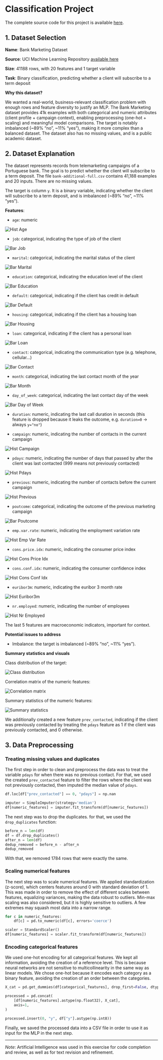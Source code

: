 # Classification Project

The complete source code for this project is available [here](https://github.com/thomaschiari/deep-learning-classification-project).

## 1. Dataset Selection

**Name**: Bank Marketing Dataset

**Source**: UCI Machine Learning Repository [available here](https://archive.ics.uci.edu/dataset/222/bank%2Bmarketing)

**Size**: 41188 rows, with 20 features and 1 target variable

**Task**: Binary classification, predicting whether a client will subscribe to a term deposit

**Why this dataset?** 

We wanted a real-world, business-relevant classification problem with enough rows and feature diversity to justify an MLP. The Bank Marketing dataset provides 41k examples with both categorical and numeric attributes (client profile + campaign context), enabling preprocessing (one-hot + scaling) and meaningful model comparisons. The target is notably imbalanced (~89% “no”, ~11% “yes”), making it more complex than a balanced dataset. The dataset also has no missing values, and is a public academic dataset.

## 2. Dataset Explanation

The dataset represents records from telemarketing campaigns of a Portuguese bank. The goal is to predict whether the client will subscribe to a term deposit. The file `bank-additional-full.csv` contains 41,188 examples and 20 inputs. There are no missing values.

The target is column `y`. It is a binary variable, indicating whether the client will subscribe to a term deposit, and is imbalanced (~89% “no”, ~11% “yes”).

**Features**:

- `age`: numeric

![Hist Age](images/hist_age.png)

- `job`: categorical, indicating the type of job of the client

![Bar Job](images/bar_job.png)

- `marital`: categorical, indicating the marital status of the client

![Bar Marital](images/bar_marital.png)

- `education`: categorical, indicating the education level of the client

![Bar Education](images/bar_education.png)

- `default`: categorical, indicating if the client has credit in default

![Bar Default](images/bar_default.png)

- `housing`: categorical, indicating if the client has a housing loan

![Bar Housing](images/bar_housing.png)

- `loan`: categorical, indicating if the client has a personal loan

![Bar Loan](images/bar_loan.png)

- `contact`: categorical, indicating the communication type (e.g. telephone, cellular...)

![Bar Contact](images/bar_contact.png)

- `month`: categorical, indicating the last contact month of the year

![Bar Month](images/bar_month.png)

- `day_of_week`: categorical, indicating the last contact day of the week

![Bar Day of Week](images/bar_day_of_week.png)

- `duration`: numeric, indicating the last call duration in seconds (this feature is dropped because it leaks the outcome, e.g. `duration=0` → always `y="no"`)

- `campaign`: numeric, indicating the number of contacts in the current campaign

![Hist Campaign](images/hist_campaign.png)

- `pdays`: numeric, indicating the number of days that passed by after the client was last contacted (999 means not previously contacted)

![Hist Pdays](images/hist_pdays.png)

- `previous`: numeric, indicating the number of contacts before the current campaign

![Hist Previous](images/hist_previous.png)

- `poutcome`: categorical, indicating the outcome of the previous marketing campaign

![Bar Poutcome](images/bar_poutcome.png)

- `emp.var.rate`: numeric, indicating the employment variation rate

![Hist Emp Var Rate](images/hist_emp.var.rate.png)

- `cons.price.idx`: numeric, indicating the consumer price index

![Hist Cons Price Idx](images/hist_cons.price.idx.png)

- `cons.conf.idx`: numeric, indicating the consumer confidence index

![Hist Cons Conf Idx](images/hist_cons.conf.idx.png)

- `euribor3m`: numeric, indicating the euribor 3 month rate

![Hist Euribor3m](images/hist_euribor3m.png)

- `nr.employed`: numeric, indicating the number of employees

![Hist Nr Employed](images/hist_nr.employed.png)

The last 5 features are macroeconomic indicators, important for context.

**Potential issues to address**

- Imbalance: the target is imbalanced (~89% “no”, ~11% “yes”).

**Summary statistics and visuals**

Class distribution of the target:

![Class distribution](images/class_distribution.png)

Correlation matrix of the numeric features:

![Correlation matrix](images/correlation_matrix.png)

Summary statistics of the numeric features:

![Summary statistics](images/summary_statistics.png)

We additionally created a new feature `prev_contacted`, indicating if the client was previously contacted by treating the `pdays` feature as 1 if the client was previously contacted, and 0 otherwise.

## 3. Data Preprocessing

### Treating missing values and duplicates

The first step in order to clean and preprocess the data was to treat the variable `pdays` for when there was no previous contact. For that, we used the created `prev_contacted` feature to filter the rows where the client was not previously contacted, then imputed the median value of `pdays`. 

```python
df.loc[df["prev_contacted"] == 0, "pdays"] = np.nan

imputer = SimpleImputer(strategy='median')
df[numeric_features] = imputer.fit_transform(df[numeric_features])
```

The next step was to drop the duplicates. for that, we used the `drop_duplicates` function: 

```python
before_n = len(df)
df = df.drop_duplicates()
after_n = len(df)
dedup_removed = before_n - after_n
dedup_removed
```

With that, we removed 1784 rows that were exactly the same. 

### Scaling numerical features

The next step was to scale numerical features. We applied standardization (z-score), which centers features around 0 with standard deviation of 1. This was made in order to remove the effect of different scales between features, equalizing variances, making the data robust to outliers. Min-max scaling was also considered, but it is highly sensitive to outliers. A few extremes may squash most data into a narrow range. 

```python
for c in numeric_features:
    df[c] = pd.to_numeric(df[c], errors='coerce')

scaler = StandardScaler()
df[numeric_features] = scaler.fit_transform(df[numeric_features])
```

### Encoding categorical features

We used one-hot encoding for all categorical features. We kept all information, avoiding the creation of a reference level. This is because neural networks are not sensitive to multicollinearity in the same way as linear models. We chose one-hot because it encodes each category as a binary feature, avoiding the creation of an order between the categories.

```python
X_cat = pd.get_dummies(df[categorical_features], drop_first=False, dtype=np.float32)

processed = pd.concat(
    [df[numeric_features].astype(np.float32), X_cat],
    axis=1,
)

processed.insert(0, "y", df["y"].astype(np.int8))
```

Finally, we saved the processed data into a CSV file in order to use it as input for the MLP in the next step.




---

*Note*: Artificial Intelligence was used in this exercise for code completion and review, as well as for text revision and refinement.


